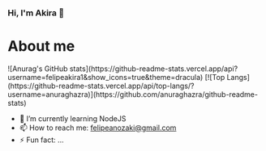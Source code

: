 ### Hi, I'm Akira 👋

# About me
<div style="display: flex">
  ![Anurag's GitHub stats](https://github-readme-stats.vercel.app/api?username=felipeakira1&show_icons=true&theme=dracula)
  [![Top Langs](https://github-readme-stats.vercel.app/api/top-langs/?username=anuraghazra)](https://github.com/anuraghazra/github-readme-stats)
</div>

- 🌱 I’m currently learning NodeJS
- 📫 How to reach me: felipeanozaki@gmail.com
- ⚡ Fun fact: ...

